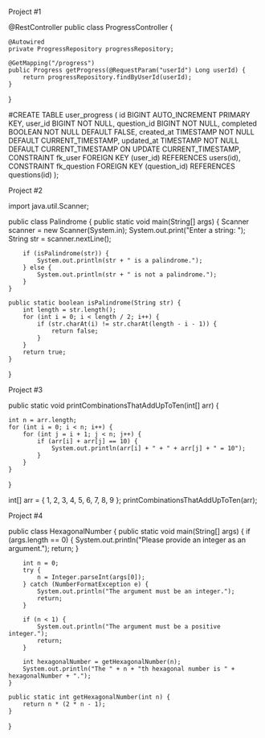 Project #1

@RestController
public class ProgressController {

    @Autowired
    private ProgressRepository progressRepository;

    @GetMapping("/progress")
    public Progress getProgress(@RequestParam("userId") Long userId) {
        return progressRepository.findByUserId(userId);
    }
}



#CREATE TABLE user_progress (
    id BIGINT AUTO_INCREMENT PRIMARY KEY,
    user_id BIGINT NOT NULL,
    question_id BIGINT NOT NULL,
    completed BOOLEAN NOT NULL DEFAULT FALSE,
    created_at TIMESTAMP NOT NULL DEFAULT CURRENT_TIMESTAMP,
    updated_at TIMESTAMP NOT NULL DEFAULT CURRENT_TIMESTAMP ON UPDATE CURRENT_TIMESTAMP,
    CONSTRAINT fk_user FOREIGN KEY (user_id) REFERENCES users(id),
    CONSTRAINT fk_question FOREIGN KEY (question_id) REFERENCES questions(id)
);



Project #2

import java.util.Scanner; 

public class Palindrome {
     public static void main(String[] args) { 
        Scanner scanner = new Scanner(System.in);
        System.out.print("Enter a string: ");
        String str = scanner.nextLine();

        if (isPalindrome(str)) {
            System.out.println(str + " is a palindrome.");
        } else {
            System.out.println(str + " is not a palindrome.");
        }
    }

    public static boolean isPalindrome(String str) {
        int length = str.length();
        for (int i = 0; i < length / 2; i++) {
            if (str.charAt(i) != str.charAt(length - i - 1)) {
                return false;
            }
        }
        return true;
    }
}


Project #3

public static void printCombinationsThatAddUpToTen(int[] arr) {

    int n = arr.length;
    for (int i = 0; i < n; i++) {
        for (int j = i + 1; j < n; j++) {
            if (arr[i] + arr[j] == 10) {
                System.out.println(arr[i] + " + " + arr[j] + " = 10");
            }
        }
    }
}


int[] arr = { 1, 2, 3, 4, 5, 6, 7, 8, 9 };
printCombinationsThatAddUpToTen(arr);


Project #4


public class HexagonalNumber {
    public static void main(String[] args) {
        if (args.length == 0) {
            System.out.println("Please provide an integer as an argument.");
            return;
        }
        
        int n = 0;
        try {
            n = Integer.parseInt(args[0]);
        } catch (NumberFormatException e) {
            System.out.println("The argument must be an integer.");
            return;
        }
        
        if (n < 1) {
            System.out.println("The argument must be a positive integer.");
            return;
        }
        
        int hexagonalNumber = getHexagonalNumber(n);
        System.out.println("The " + n + "th hexagonal number is " + hexagonalNumber + ".");
    }
    
    public static int getHexagonalNumber(int n) {
        return n * (2 * n - 1);
    }
}





